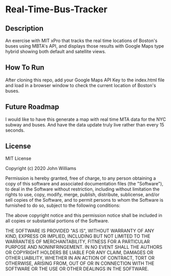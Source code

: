 # Real-Time-Bus-Tracker

## Description 

An exercise with MIT xPro that tracks the real time locations of Boston's buses using MBTA's API, and displays those results with Google Maps type hybrid showing both default and satellite views. 

## How To Run

After cloning this repo, add your Google Maps API Key to the index.html file and load in a browser window to check the current location of Boston's buses. 

## Future Roadmap

I would like to have this generate a map with real time MTA data for the NYC subway and buses. And have the data update truly live rather than every 15 seconds. 

## License

MIT License

Copyright (c) 2020 John Williams

Permission is hereby granted, free of charge, to any person obtaining a copy
of this software and associated documentation files (the "Software"), to deal
in the Software without restriction, including without limitation the rights
to use, copy, modify, merge, publish, distribute, sublicense, and/or sell
copies of the Software, and to permit persons to whom the Software is
furnished to do so, subject to the following conditions:

The above copyright notice and this permission notice shall be included in all
copies or substantial portions of the Software.

THE SOFTWARE IS PROVIDED "AS IS", WITHOUT WARRANTY OF ANY KIND, EXPRESS OR
IMPLIED, INCLUDING BUT NOT LIMITED TO THE WARRANTIES OF MERCHANTABILITY,
FITNESS FOR A PARTICULAR PURPOSE AND NONINFRINGEMENT. IN NO EVENT SHALL THE
AUTHORS OR COPYRIGHT HOLDERS BE LIABLE FOR ANY CLAIM, DAMAGES OR OTHER
LIABILITY, WHETHER IN AN ACTION OF CONTRACT, TORT OR OTHERWISE, ARISING FROM,
OUT OF OR IN CONNECTION WITH THE SOFTWARE OR THE USE OR OTHER DEALINGS IN THE
SOFTWARE.
